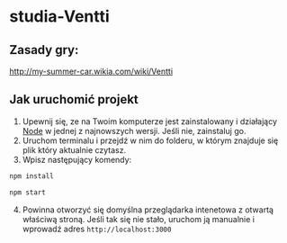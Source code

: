 # studia-Ventti
## Zasady gry:
http://my-summer-car.wikia.com/wiki/Ventti

## Jak uruchomić projekt
1. Upewnij się, ze na Twoim komputerze jest zainstalowany i działający [Node](https://nodejs.org/en/) w jednej z najnowszych wersji. Jeśli nie, zainstaluj go.
2. Uruchom terminalu i przejdź w nim do folderu, w którym znajduje się plik który aktualnie czytasz.
3. Wpisz następujący komendy:

```bash
npm install

npm start
```
4. Powinna otworzyć się domyślna przeglądarka intenetowa z otwartą właściwą stroną. Jeśli tak się nie stało, uruchom ją manualnie i wprowadź adres `http://localhost:3000`

